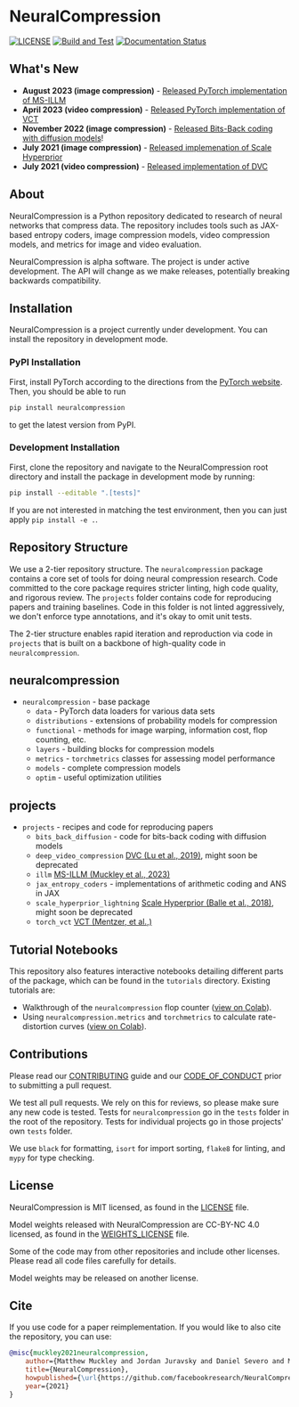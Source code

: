 # NeuralCompression

[![LICENSE](https://img.shields.io/badge/license-MIT-blue.svg)](https://github.com/facebookresearch/NeuralCompression/tree/main/LICENSE)
[![Build and Test](https://github.com/facebookresearch/NeuralCompression/actions/workflows/build-and-test.yml/badge.svg)](https://github.com/facebookresearch/NeuralCompression/actions/workflows/build-and-test.yml) [![Documentation Status](https://readthedocs.org/projects/neuralcompression/badge/?version=latest)](https://neuralcompression.readthedocs.io/en/latest/?badge=latest)

## What's New
- **August 2023 (image compression)** - [Released PyTorch implementation of MS-ILLM](https://github.com/facebookresearch/NeuralCompression/tree/main/projects/illm)
- **April 2023 (video compression)** - [Released PyTorch implementation of VCT](https://github.com/facebookresearch/NeuralCompression/tree/main/projects/torch_vct)
- **November 2022 (image compression)** - [Released Bits-Back coding with diffusion models](https://github.com/facebookresearch/NeuralCompression/tree/main/projects/bits_back_diffusion)!
- **July 2021 (image compression)** - [Released implemenation of Scale Hyperprior](https://github.com/facebookresearch/NeuralCompression/tree/main/projects/scale_hyperprior_lightning)
- **July 2021 (video compression)** - [Released implementation of DVC](https://github.com/facebookresearch/NeuralCompression/tree/main/projects/deep_video_compression)

## About

NeuralCompression is a Python repository dedicated to research of neural
networks that compress data. The repository includes tools such as JAX-based
entropy coders, image compression models, video compression models, and metrics
for image and video evaluation.

NeuralCompression is alpha software. The project is under active development.
The API will change as we make releases, potentially breaking backwards
compatibility.

## Installation

NeuralCompression is a project currently under development. You can install the
repository in development mode.

### PyPI Installation

First, install PyTorch according to the directions from the
[PyTorch website](https://pytorch.org/). Then, you should be able to run

```bash
pip install neuralcompression
```

to get the latest version from PyPI.

### Development Installation

First, clone the repository and navigate to the NeuralCompression root
directory and install the package in development mode by running:

```bash
pip install --editable ".[tests]"
```

If you are not interested in matching the test environment, then you can just
apply `pip install -e .`.

## Repository Structure

We use a 2-tier repository structure. The `neuralcompression` package contains
a core set of tools for doing neural compression research. Code committed to
the core package requires stricter linting, high code quality, and rigorous
review. The `projects` folder contains code for reproducing papers and training
baselines. Code in this folder is not linted aggressively, we don't enforce
type annotations, and it's okay to omit unit tests.

The 2-tier structure enables rapid iteration and reproduction via code in
`projects` that is built on a backbone of high-quality code in
`neuralcompression`.

## neuralcompression

- `neuralcompression` - base package
  - `data` - PyTorch data loaders for various data sets
  - `distributions` - extensions of probability models for compression
  - `functional` - methods for image warping, information cost, flop counting, etc.
  - `layers` - building blocks for compression models
  - `metrics` - `torchmetrics` classes for assessing model performance
  - `models` - complete compression models
  - `optim` - useful optimization utilities

## projects

- `projects` - recipes and code for reproducing papers
  - `bits_back_diffusion` - code for bits-back coding with diffusion models
  - `deep_video_compression` [DVC (Lu et al., 2019)](https://openaccess.thecvf.com/content_CVPR_2019/html/Lu_DVC_An_End-To-End_Deep_Video_Compression_Framework_CVPR_2019_paper.html), might soon be deprecated
  - `illm` [MS-ILLM (Muckley et al., 2023)](https://proceedings.mlr.press/v202/muckley23a.html)
  - `jax_entropy_coders` - implementations of arithmetic coding and ANS in JAX
  - `scale_hyperprior_lightning` [Scale Hyperprior (Balle et al., 2018)](https://arxiv.org/abs/1802.01436), might soon be deprecated
  - `torch_vct` [VCT (Mentzer, et al.,)](https://proceedings.neurips.cc/paper_files/paper/2022/hash/54dcf25318f9de5a7a01f0a4125c541e-Abstract-Conference.html)

## Tutorial Notebooks

This repository also features interactive notebooks detailing different 
parts of the package, which can be found in the `tutorials` directory. 
Existing tutorials are:

- Walkthrough of the `neuralcompression` flop counter ([view on Colab](https://colab.research.google.com/github/facebookresearch/NeuralCompression/blob/main/tutorials/Flop_Count_Example.ipynb)).
- Using `neuralcompression.metrics` and `torchmetrics` to calculate rate-distortion curves ([view on Colab](https://colab.research.google.com/github/facebookresearch/NeuralCompression/blob/main/tutorials/Metrics_Example.ipynb)).

## Contributions

Please read our [CONTRIBUTING](https://github.com/facebookresearch/NeuralCompression/tree/main/.github/CONTRIBUTING.md) guide and our
[CODE_OF_CONDUCT](https://github.com/facebookresearch/NeuralCompression/tree/main/.github/CODE_OF_CONDUCT.md) prior to submitting a pull
request.

We test all pull requests. We rely on this for reviews, so please make sure any
new code is tested. Tests for `neuralcompression` go in the `tests` folder in
the root of the repository. Tests for individual projects go in those projects'
own `tests` folder.

We use `black` for formatting, `isort` for import sorting, `flake8` for
linting, and `mypy` for type checking.

## License

NeuralCompression is MIT licensed, as found in the [LICENSE](https://github.com/facebookresearch/NeuralCompression/tree/main/LICENSE) file.

Model weights released with NeuralCompression are CC-BY-NC 4.0 licensed, as
found in the [WEIGHTS_LICENSE](https://github.com/facebookresearch/NeuralCompression/tree/main/WEIGHTS_LICENSE)
file.

Some of the code may from other repositories and include other licenses.
Please read all code files carefully for details.

Model weights may be released on another license.

## Cite

If you use code for a paper reimplementation. If you would like to also cite
the repository, you can use:

```bibtex
@misc{muckley2021neuralcompression,
    author={Matthew Muckley and Jordan Juravsky and Daniel Severo and Mannat Singh and Quentin Duval and Karen Ullrich},
    title={NeuralCompression},
    howpublished={\url{https://github.com/facebookresearch/NeuralCompression}},
    year={2021}
}
```
